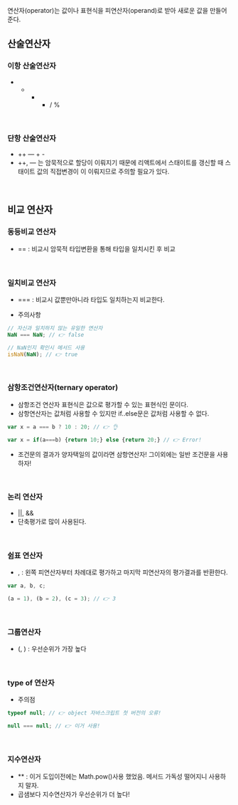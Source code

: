 연산자(operator)는 값이나 표현식을 피연산자(operand)로 받아 새로운 값을 만들어준다.

## 산술연산자

### 이항 산술연산자

- - - - / %

<br>

### 단항 산술연산자

- ++ — + -
- ++, — 는 암묵적으로 할당이 이뤄지기 때문에 리액트에서 스태이트를 갱신할 때 스태이트 값의 직접변경이 이 이뤄지므로 주의할 필요가 있다.

<br>

## 비교 연산자

### 동등비교 연산자

- == : 비교시 암묵적 타입변환을 통해 타입을 일치시킨 후 비교

<br>

### 일치비교 연산자

- === : 비교시 값뿐만아니라 타입도 일치하는지 비교한다.

- 주의사항

```jsx
// 자신과 일치하지 않는 유일한 연산자
NaN === NaN; // 👉 false

// NaN인지 확인시 메서드 사용
isNaN(NaN); // 👉 true
```

<br>

### 삼항조건연산자(ternary operator)

- 삼항조건 연산자 표현식은 값으로 평가할 수 있는 표현식인 문이다.
- 삼항연산자는 값처럼 사용할 수 있지만 if..else문은 값처럼 사용할 수 없다.

```jsx
var x = a === b ? 10 : 20; // 👉 👌

var x = if(a===b) {return 10;} else {return 20;} // 👉 Error!
```

- 조건문의 결과가 양자택일의 값이라면 삼항연산자! 그이외에는 일반 조건문을 사용하자!

<br>

### 논리 연산자

- ||, &&
- 단축평가로 많이 사용된다.

<br>

### 쉼표 연산자

- , : 왼쪽 피연산자부터 차례대로 평가하고 마지막 피연산자의 평가결과를 반환한다.

```jsx
var a, b, c;

(a = 1), (b = 2), (c = 3); // 👉 3
```

<br>

### 그룹연산자

- (, ) : 우선순위가 가장 높다

<br>

### type of 연산자

- 주의점

```jsx
typeof null; // 👉 object 자바스크립트 첫 버전의 오류!

null === null; // 👉 이거 사용!
```

<br>

### 지수연산자

- \*\* : 이거 도입이전에는 Math.pow()사용 했었음. 메서드 가독성 떨어지니 사용하지 말자.
- 곱샘보다 지수연산자가 우선순위가 더 높다!
